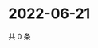 # 2022-06-21

共 0 条

<!-- BEGIN WEIBO -->
<!-- 最后更新时间 Tue Jun 21 2022 20:11:08 GMT+0800 (China Standard Time) -->

<!-- END WEIBO -->

